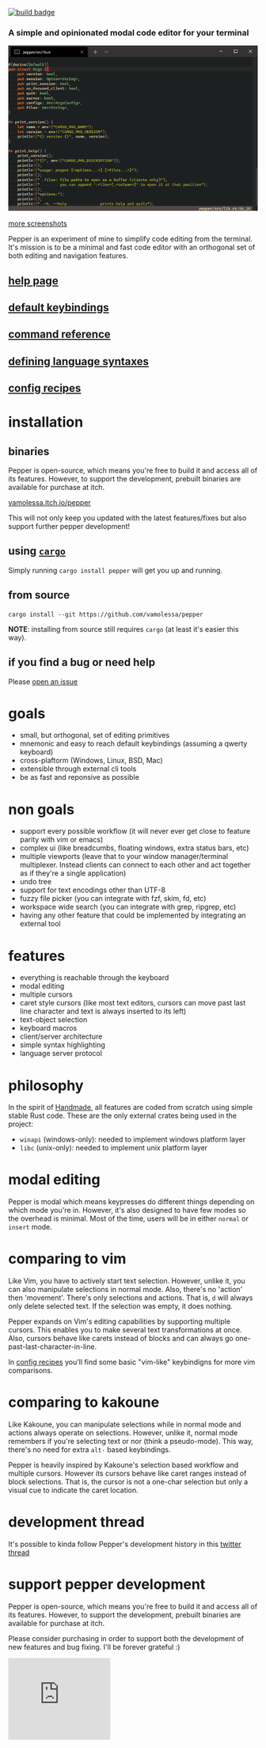 [![build badge](https://github.com/vamolessa/pepper/workflows/rust/badge.svg?branch=master)](https://github.com/vamolessa/pepper)

### A simple and opinionated modal code editor for your terminal

![main screenshot](.github/screenshots/main.png)

[more screenshots](.github/screenshots/)

Pepper is an experiment of mine to simplify code editing from the terminal.
It's mission is to be a minimal and fast code editor with an orthogonal set of both editing and navigation features.

## [help page](rc/help.md)
## [default keybindings](rc/bindings.md)
## [command reference](rc/command_reference.md)
## [defining language syntaxes](rc/language_syntax_definitions.md)
## [config recipes](rc/config_recipes.md)

# installation

## binaries
Pepper is open-source, which means you're free to build it and access all of its features.
However, to support the development, prebuilt binaries are available for purchase at itch.

[vamolessa.itch.io/pepper](https://vamolessa.itch.io/pepper)

This will not only keep you updated with the latest features/fixes but also support further
pepper development!

## using [`cargo`](https://doc.rust-lang.org/cargo/)
Simply running `cargo install pepper` will get you up and running.

## from source
```
cargo install --git https://github.com/vamolessa/pepper
```

**NOTE**: installing from source still requires `cargo` (at least it's easier this way).

## if you find a bug or need help
Please [open an issue](https://github.com/vamolessa/pepper/issues)

# goals

- small, but orthogonal, set of editing primitives
- mnemonic and easy to reach default keybindings (assuming a qwerty keyboard)
- cross-plaftorm (Windows, Linux, BSD, Mac)
- extensible through external cli tools
- be as fast and reponsive as possible

# non goals

- support every possible workflow (it will never ever get close to feature parity with vim or emacs)
- complex ui (like breadcumbs, floating windows, extra status bars, etc)
- multiple viewports (leave that to your window manager/terminal multiplexer.
Instead clients can connect to each other and act together as if they're a single application)
- undo tree
- support for text encodings other than UTF-8
- fuzzy file picker (you can integrate with fzf, skim, fd, etc)
- workspace wide search (you can integrate with grep, ripgrep, etc)
- having any other feature that could be implemented by integrating an external tool

# features

- everything is reachable through the keyboard
- modal editing
- multiple cursors
- caret style cursors (like most text editors,
cursors can move past last line character and text is always inserted to its left)
- text-object selection
- keyboard macros
- client/server architecture
- simple syntax highlighting
- language server protocol

# philosophy

In the spirit of [Handmade](https://handmade.network/),
all features are coded from scratch using simple stable Rust code.
These are the only external crates being used in the project:
- `winapi` (windows-only): needed to implement windows platform layer
- `libc` (unix-only): needed to implement unix platform layer

# modal editing

Pepper is modal which means keypresses do different things depending on which mode you're in.
However, it's also designed to have few modes so the overhead is minimal. Most of the time, users will be in
either `normal` or `insert` mode.

# comparing to vim

Like Vim, you have to actively start text selection.
However, unlike it, you can also manipulate selections in normal mode.
Also, there's no 'action' then 'movement'. There's only selections and actions.
That is, `d` will always only delete selected text. If the selection was empty, it does nothing.

Pepper expands on Vim's editing capabilities by supporting multiple cursors.
This enables you to make several text transformations at once.
Also, cursors behave like carets instead of blocks and can always go one-past-last-character-in-line.

In [config recipes](rc/config_recipes.md#vim-bindings) you'll find some basic "vim-like" keybindigns
for more vim comparisons.

# comparing to kakoune

Like Kakoune, you can manipulate selections while in normal mode and actions always operate on selections.
However, unlike it, normal mode remembers if you're selecting text or nor (think a pseudo-mode).
This way, there's no need for extra `alt-` based keybindings.

Pepper is heavily inspired by Kakoune's selection based workflow and multiple cursors.
However its cursors behave like caret ranges instead of block selections.
That is, the cursor is not a one-char selection but only a visual cue to indicate the caret location.

# development thread
It's possible to kinda follow Pepper's development history in this
[twitter thread](https://twitter.com/ahvamolessa/status/1276978064166182913)

# support pepper development
Pepper is open-source, which means you're free to build it and access all of its features.
However, to support the development, prebuilt binaries are available for purchase at itch.

Please consider purchasing in order to support both the development of new features and bug fixing.
I'll be forever grateful :)

<iframe src="https://itch.io/embed/810985?border_width=0" width="206" height="165" frameborder="0">
  <a href="https://vamolessa.itch.io/pepper">pepper by Matheus Lessa</a>
</iframe>
